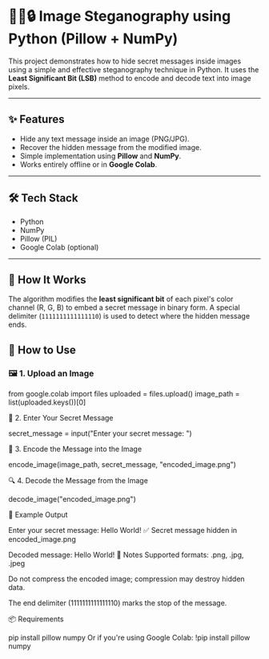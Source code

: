 # 🕵️‍♂️🔒 Image Steganography using Python (Pillow + NumPy)

This project demonstrates how to hide secret messages inside images using a simple and effective steganography technique in Python. It uses the **Least Significant Bit (LSB)** method to encode and decode text into image pixels.

---

## ✨ Features

- Hide any text message inside an image (PNG/JPG).
- Recover the hidden message from the modified image.
- Simple implementation using **Pillow** and **NumPy**.
- Works entirely offline or in **Google Colab**.

---

## 🛠️ Tech Stack

- Python
- NumPy
- Pillow (PIL)
- Google Colab (optional)

---

## 🧠 How It Works

The algorithm modifies the **least significant bit** of each pixel's color channel (R, G, B) to embed a secret message in binary form. A special delimiter (`1111111111111110`) is used to detect where the hidden message ends.


## 🔧 How to Use

### 🖼️ 1. Upload an Image

from google.colab import files
uploaded = files.upload()
image_path = list(uploaded.keys())[0]

🔐 2. Enter Your Secret Message

secret_message = input("Enter your secret message: ")

🧬 3. Encode the Message into the Image

encode_image(image_path, secret_message, "encoded_image.png")

🔍 4. Decode the Message from the Image

decode_image("encoded_image.png")

🧪 Example Output

Enter your secret message: Hello World!
✅ Secret message hidden in encoded_image.png

Decoded message: Hello World!
📸 Notes
Supported formats: .png, .jpg, .jpeg

Do not compress the encoded image; compression may destroy hidden data.

The end delimiter (1111111111111110) marks the stop of the message.

📦 Requirements

pip install pillow numpy
Or if you're using Google Colab:
!pip install pillow numpy
